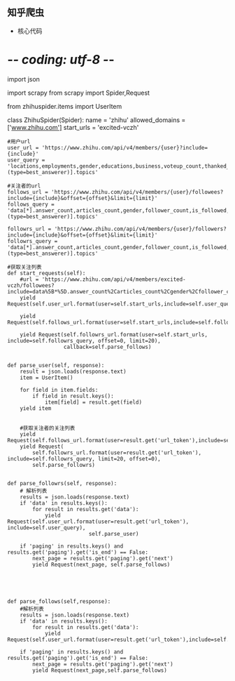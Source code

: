 ## 知乎爬虫
* 核心代码
# -*- coding: utf-8 -*-
import json

import scrapy
from scrapy import Spider,Request

from zhihuspider.items import UserItem


class ZhihuSpider(Spider):
    name = 'zhihu'
    allowed_domains = ['www.zhihu.com']
    start_urls = 'excited-vczh'

    #用户url
    user_url = 'https://www.zhihu.com/api/v4/members/{user}?include={include}'
    user_query = 'locations,employments,gender,educations,business,voteup_count,thanked_Count,follower_count,following_count,cover_url,following_topic_count,following_question_count,following_favlists_count,following_columns_count,avatar_hue,answer_count,articles_count,pins_count,question_count,columns_count,commercial_question_count,favorite_count,favorited_count,logs_count,included_answers_count,included_articles_count,included_text,message_thread_token,account_status,is_active,is_bind_phone,is_force_renamed,is_privacy_protected,is_blocking,is_blocked,is_following,is_followed,is_org_createpin_white_user,mutual_followees_count,vote_to_count,vote_from_count,thank_to_count,thank_from_count,thanked_count,description,hosted_live_count,participated_live_count,allow_message,industry_category,org_name,org_homepage,badge[?(type=best_answerer)].topics'

    #关注者的url
    follows_url = 'https://www.zhihu.com/api/v4/members/{user}/followees?include={include}&offset={offset}&limit={limit}'
    follows_query = 'data[*].answer_count,articles_count,gender,follower_count,is_followed,is_following,badge[?(type=best_answerer)].topics'

    followrs_url = 'https://www.zhihu.com/api/v4/members/{user}/followers?include={include}&offset={offset}&limit={limit}'
    followrs_query = 'data[*].answer_count,articles_count,gender,follower_count,is_followed,is_following,badge[?(type=best_answerer)].topics'

    #获取关注列表
    def start_requests(self):
        #url = 'https://www.zhihu.com/api/v4/members/excited-vczh/followees?include=data%5B*%5D.answer_count%2Carticles_count%2Cgender%2Cfollower_count%2Cis_followed%2Cis_following%2Cbadge%5B%3F(type%3Dbest_answerer)%5D.topics&offset=20&limit=20'
        yield Request(self.user_url.format(user=self.start_urls,include=self.user_query),self.parse_user)

        yield Request(self.follows_url.format(user=self.start_urls,include=self.follows_query,offset=0,limit=20),callback=self.parse_follows)

        yield Request(self.followrs_url.format(user=self.start_urls, include=self.followrs_query, offset=0, limit=20),
                      callback=self.parse_follows)


    def parse_user(self, response):
        result = json.loads(response.text)
        item = UserItem()

        for field in item.fields:
            if field in result.keys():
                item[field] = result.get(field)
        yield item


        #获取关注者的关注列表
        yield Request(self.follows_url.format(user=result.get('url_token'),include=self.follows_query,limit=20,offset=0),self.parse_follows)
        yield Request(
            self.followrs_url.format(user=result.get('url_token'), include=self.followrs_query, limit=20, offset=0),
            self.parse_followrs)


    def parse_followrs(self, response):
        # 解析列表
        results = json.loads(response.text)
        if 'data' in results.keys():
            for result in results.get('data'):
                yield Request(self.user_url.format(user=result.get('url_token'), include=self.user_query),
                              self.parse_user)

        if 'paging' in results.keys() and results.get('paging').get('is_end') == False:
            next_page = results.get('paging').get('next')
            yield Request(next_page, self.parse_follows)





    def parse_follows(self,response):
        #解析列表
        results = json.loads(response.text)
        if 'data' in results.keys():
            for result in results.get('data'):
                yield Request(self.user_url.format(user=result.get('url_token'),include=self.user_query),self.parse_user)

        if 'paging' in results.keys() and results.get('paging').get('is_end') == False:
            next_page = results.get('paging').get('next')
            yield Request(next_page,self.parse_follows)

